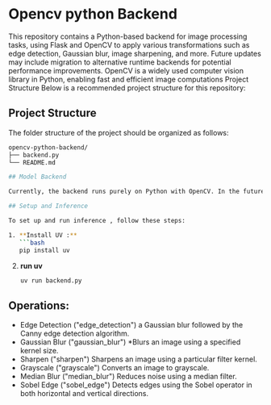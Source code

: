 # Opencv python Backend

This repository contains a Python-based backend for image processing tasks, using Flask and OpenCV to apply various transformations such as edge detection, Gaussian blur, image sharpening, and more. Future updates may include migration to alternative runtime backends for potential performance improvements. OpenCV is a widely used computer vision library in Python, enabling fast and efficient image computations Project Structure
Below is a recommended project structure for this repository:

## Project Structure

The folder structure of the project should be organized as follows:

```bash
opencv-python-backend/
├── backend.py
└── README.md

## Model Backend

Currently, the backend runs purely on Python with OpenCV. In the future, you may integrate additional optimization or inference frameworks to handle large-scale or more complex image processing tasks.

## Setup and Inference

To set up and run inference , follow these steps:

1. **Install UV :**
   ```bash
   pip install uv
   ```
2. **run uv**
   ```bash
   uv run backend.py   


## Operations:
* Edge Detection ("edge_detection")
 a Gaussian blur followed by the Canny edge detection algorithm.
* Gaussian Blur ("gaussian_blur")
*Blurs an image using a specified kernel size.
* Sharpen ("sharpen")
 Sharpens an image using a particular filter kernel.
* Grayscale ("grayscale")
Converts an image to grayscale.
* Median Blur ("median_blur")
Reduces noise using a median filter.
* Sobel Edge ("sobel_edge")
Detects edges using the Sobel operator in both horizontal and vertical directions.

